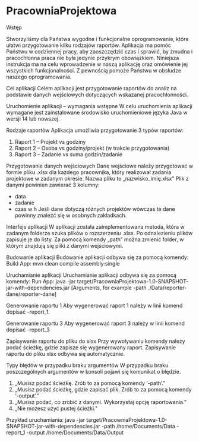 # PracowniaProjektowa
Wstęp

Stworzyliśmy dla Państwa wygodne i funkcjonalne oprogramowanie, które ułatwi przygotowanie kilku rodzajów raportów. Aplikacja ma pomóc Państwu w codziennej pracy, aby zaoszczędzić czas i sprawić, by żmudna i pracochłonna praca nie była jedynie przykrym obowiązkiem.
Niniejsza instrukcja ma na celu wprowadzenie w naszą aplikację oraz omówienie jej wszystkich funkcjonalności. Z pewnością pomoże Państwu w obsłudze naszego oprogramowania. 

Cel aplikacji 
Celem aplikacji jest przygotowanie raportów do analiz na podstawie danych wejściowych dotyczących wskazanej pracochłonności. 

Uruchomienie aplikacji – wymagania wstępne 
W celu uruchomienia aplikacji wymagane jest zainstalowane środowisko uruchomieniowe języka Java w wersji 14 lub nowszej. 

Rodzaje raportów 
Aplikacja umożliwia przygotowanie 3 typów raportów: 
1. Raport 1 – Projekt vs godziny
2. Raport 2 – Osoba vs godziny/projekt (w trakcie przygotowania) 
2. Raport 3 – Zadanie vs suma godzin/zadanie

Przygotowanie danych wejściowych 
Dane wejściowe należy przygotować w formie pliku .xlsx dla każdego pracownika, który realizował zadania projektowe w zadanym okresie. 
Nazwa pliku to „nazwisko_imię.xlsx” 
Plik z danymi powinien zawierać 3 kolumny: 
- data
- zadanie
- czas w h
Jeśli dane dotyczą różnych projektów wówczas te dane powinny znaleźć się w osobnych zakładkach. 

Interfejs aplikacji 
W aplikacji została zaimplementowana metoda, która w zadanym folderze szuka plików o rozszerzeniu .xlsx. Po odnalezieniu plików zapisuje je do listy. 
Za pomocą komendy „path” można zmienić folder, w którym znajdują się pliki z danymi wejściowymi. 

Budowanie aplikacji 
Budowanie aplikacji odbywa się za pomocą komendy: 
Build App: mvn clean compile assembly:single

Uruchamianie aplikacji 
Uruchamianie aplikacji odbywa się za pomocą komendy:
Run App: java -jar target/PracowniaProjektowa-1.0-SNAPSHOT-jar-with-dependencies.jar [Arguments, for example -path ./Data/reporter-dane/reporter-dane] 

Generowanie raportu 1 
Aby wygenerować raport 1 należy w linii komend dopisać -report_1. 

Generowanie raportu 3
Aby wygenerować raport 3 należy w linii komend dopisać -report_3 

Zapisywanie raportu do pliku do xlsx
Przy wywoływaniu komendy należy podać ścieżkę, gdzie zapisze się wygenerowany raport. 
Zapisywanie raportu do pliku xlsx odbywa się automatycznie.

Typy błędów w przypadku braku argumentów 
W przypadku braku poszczególnych argumentów w konsoli pojawi się komunikat o błędzie. 
1. „Musisz podać ścieżkę. Zrób to za pomocą komendy ‘-path’.”
2. „Musisz podać ścieżkę, gdzie zapisać plik. Zrób to za pomocą komendy ‘-output’.”
3. „Musisz podać, co zrobić z danymi. Wykorzystaj opcję raportowania.”
4. „Nie możesz użyć pustej ścieżki.”

Przykład uruchamiania:
java -jar target/PracowniaProjektowa-1.0-SNAPSHOT-jar-with-dependencies.jar -path  /home/Documents/Data -report_1 -output /home/Documents/Data/Output
